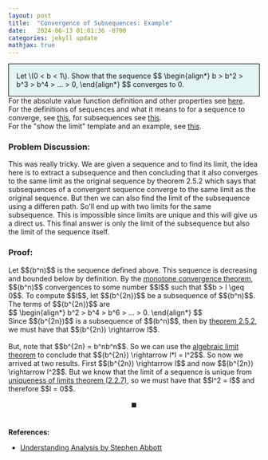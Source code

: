 ```yaml
---
layout: post
title:  "Convergence of Subsequences: Example"
date:   2024-06-13 01:01:36 -0700
categories: jekyll update
mathjax: true
---
```

<div style="background-color: #E3F4F4; padding: 15px 15px 15px 15px; border:1px solid black;">
  Let \(0 < b < 1\). Show that the sequence
  $$
  \begin{align*}
  b > b^2 > b^3 > b^4 > ... > 0,
  \end{align*}
  $$
  converges to 0.
</div>
<!------------------------------------------------------------------------------------>
For the absolute value function definition and other properties see <a href="https://strncat.github.io/jekyll/update/2024/05/26/analysis-absolute-value-properties.html">here</a>.
<br>
For the definitions of sequences and what it means to for a sequence to converge, see <a href="https://strncat.github.io/jekyll/update/2024/05/21/analysis-seq-definitions.html">this</a>, for subsequences see <a href="https://strncat.github.io/jekyll/update/2024/02/10/analysis-seq-subsequences.html">this</a>.
<br>
For the "show the limit" template and an example, see <a href="https://strncat.github.io/jekyll/update/2024/05/12/analysis-seq-limit-template.html">this</a>.
<br>
<!------------------------------------------------------------------------------------>
<h3>Problem Discussion:</h3>
This was really tricky. We are given a sequence and to find its limit, the idea here is to extract a subsequence and then concluding that it also converges to the same limit as the original sequence by theorem 2.5.2 which says that subsequences of a convergent sequence converge to the same limit as the original sequence. But then we can also find the limit of the subsequence using a differen path. So'll end up with two limits for the same subsequence. This is impossible since limits are unique and this will give us a direct us. This final answer is only the limit of the subsequence but also the limit of the sequence itself.
<br>
<!------------------------------------------------------------------------------------>
<h3>Proof:</h3>
Let $$(b^n)$$ is the sequence defined above. This sequence is decreasing and bounded below by definition. By the <a href="https://strncat.github.io/jekyll/update/2024/04/29/analysis-seq-monotone-convergence-theorem.html">monotone convergence theorem</a>, $$(b^n)$$ convergences to some number $$l$$ such that $$b > l \geq 0$$. To compute $$l$$, let $$(b^{2n})$$ be a subsequence of $$(b^n)$$. The terms of $$(b^{2n})$$ are
<div>
$$
\begin{align*}
b^2 > b^4 > b^6 > ... > 0.
\end{align*}
$$
</div>
Since $$(b^{2n})$$ is a subsequence of $$(b^n)$$, then by <a href="https://strncat.github.io/jekyll/update/2024/06/11/analysis-seq-subseq-convergence.html">theorem 2.5.2</a>, we must have that $$(b^{2n}) \rightarrow l$$. 
<br><br>
But, note that $$b^{2n} = b^nb^n$$. So we can use the <a href="https://strncat.github.io/jekyll/update/2024/06/01/analysis-seq-algebraic-limit-theorem-iii.html">algebraic limit theorem</a> to conclude that $$(b^{2n}) \rightarrow l*l = l^2$$. So now we arrived at two results. First $$(b^{2n}) \rightarrow l$$ and now $$(b^{2n}) \rightarrow l^2$$. But we know that the limit of a sequence is unique from <a href="https://strncat.github.io/jekyll/update/2024/04/27/analysis-seq-limits-unique.html">uniqueness of limits theorem (2.2.7)</a>, so we must have that $$l^2 = l$$ and therefore $$l = 0$$.



$$\blacksquare$$
<br>
<!------------------------------------------------------------------------------------>
<b>References:</b>
<ul>
<li><a href="https://www.amazon.com/Understanding-Analysis-Undergraduate-Texts-Mathematics/dp/1493927116">Understanding Analysis by Stephen Abbott</a></li>
</ul>